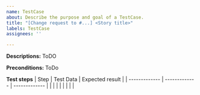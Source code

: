 ```yaml
---
name: TestCase
about: Describe the purpose and goal of a TestCase.
title: "[Change request to #...] <Story title>"
labels: TestCase
assignees: ''

---
```

  
**Descriptions:**
ToDO


**Preconditions:** 
ToDo


**Test steps**
| Step  | Test Data | Expected result |
| ------------- | ------------- | ------------- |
|  |  |  |
|  |  |  |
